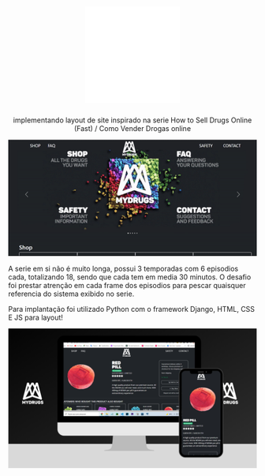 


<h1 align="center">
  <img alt="mydrugs" title="LetMeAsk" src="https://github.com/Kleitomberg/mydrugs/blob/master/core/static/img/logo.png" style="width: 20vw;" /> <br>
  </h1>

<div align="center"> 
implementando layout de site inspirado na serie How to Sell Drugs Online (Fast) / Como Vender Drogas online
</div>

<div align="center"> 
  
 ![Alt Text](https://github.com/Kleitomberg/mydrugs/blob/master/core/static/img/gith/slide.gif)
  
</div>
A serie em si não é muito longa, possui 3 temporadas com 6 episodios cada, totalizando 18, sendo que cada tem em media 30 minutos.
O desafio foi prestar atrenção em cada frame dos episodios para pescar quaisquer referencia do sistema exibido no serie. 

Para implantação foi utilizado Python com o framework Django, HTML, CSS E JS para layout!

 <img  alt="mydrugs" title="LetMeAsk" src="https://github.com/Kleitomberg/mydrugs/blob/master/core/static/img/gith/myd.png" style="width: 90vw;" /> <br>
